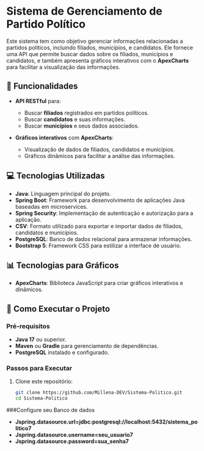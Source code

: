 # Sistema de Gerenciamento de Partido Político

Este sistema tem como objetivo gerenciar informações relacionadas a partidos políticos, incluindo filiados, municípios, e candidatos. Ele fornece uma API que permite buscar dados sobre os filiados, municípios e candidatos, e também apresenta gráficos interativos com o **ApexCharts** para facilitar a visualização das informações.

## 🚀 Funcionalidades

- **API RESTful** para:
  - Buscar **filiados** registrados em partidos políticos.
  - Buscar **candidatos** e suas informações.
  - Buscar **municípios** e seus dados associados.
  
- **Gráficos interativos** com **ApexCharts**:
  - Visualização de dados de filiados, candidatos e municípios.
  - Gráficos dinâmicos para facilitar a análise das informações.

## 💻 Tecnologias Utilizadas

- **Java**: Linguagem principal do projeto.
- **Spring Boot**: Framework para desenvolvimento de aplicações Java baseadas em microservices.
- **Spring Security**: Implementação de autenticação e autorização para a aplicação.
- **CSV**: Formato utilizado para exportar e importar dados de filiados, candidatos e municípios.
- **PostgreSQL**: Banco de dados relacional para armazenar informações.
- **Bootstrap 5**: Framework CSS para estilizar a interface de usuário.

## 📊 Tecnologias para Gráficos

- **ApexCharts**: Biblioteca JavaScript para criar gráficos interativos e dinâmicos.

## 🔧 Como Executar o Projeto

### Pré-requisitos

- **Java 17** ou superior.
- **Maven** ou **Gradle** para gerenciamento de dependências.
- **PostgreSQL** instalado e configurado.

### Passos para Executar

1. Clone este repositório:
   ```bash
   git clone https://github.com/Millena-DEV/Sistema-Politico.git
   cd Sistema-Politico
   
###Configure seu Banco de dados 
- **Jspring.datasource.url=jdbc:postgresql://localhost:5432/sistema_politico7**
- **Jspring.datasource.username=seu_usuario7**
- **Jspring.datasource.password=sua_senha7**

